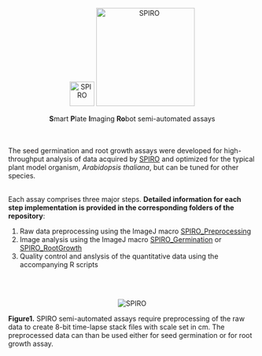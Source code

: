 <p align="center">
  <img src="https://github.com/AlyonaMinina/Files_for_SPIRO_reps/blob/master/SPIRO.Hardware%20files/SPIRO%20logo.jpg?raw=true" height="50" title="SPIRO">
  <img src="https://github.com/AlyonaMinina/Files_for_SPIRO_reps/blob/master/SPIRO.Assays%20files/SPIRO%20text%20logo.png?raw=true" width="200" title="SPIRO">
</p>

<p align="center">
    <b>S</b>mart <b>P</b>late <b>I</b>maging <b>Ro</b>bot semi-automated assays
</p>

<br>
<br>
The seed germination and root growth assays were developed for high-throughput analysis of data acquired by <a href="https://www.alyonaminina.org/spiro">SPIRO</a> and optimized for the typical plant model organism, <i>Arabidopsis thaliana</i>, but can be tuned for other species. 
<br>
<br>

Each assay comprises three major steps. <b>Detailed information for each step implementation is provided in the corresponding folders of the repository</b>:
<ol>
 <li>Raw data preprocessing using the ImageJ macro <a href="https://github.com/jiaxuanleong/SPIRO.Assays/tree/master/preprocessing">SPIRO_Preprocessing</a></li>
<li>Image analysis using the ImageJ macro <a href="https://github.com/jiaxuanleong/SPIRO.Assays/tree/master/germination">SPIRO_Germination</a> or <a href="https://github.com/jiaxuanleong/SPIRO.Assays/tree/master/rootgrowth">SPIRO_RootGrowth</a></li>
<li>Quality control and anslysis of the quantitative data using the accompanying R scripts</li>
</ol> 
<br>
<br>
<p align="center">
  <img src="https://github.com/AlyonaMinina/Files_for_SPIRO_reps/blob/master/SPIRO.Assays%20files/spiro-assays-v1-resized.gif?raw=true" title="SPIRO">

<b>Figure1.</b> SPIRO semi-automated assays require preprocessing of the raw data to create 8-bit time-lapse stack files with scale set in cm. The preprocessed data can than be used either for seed germination or for root growth assay.


